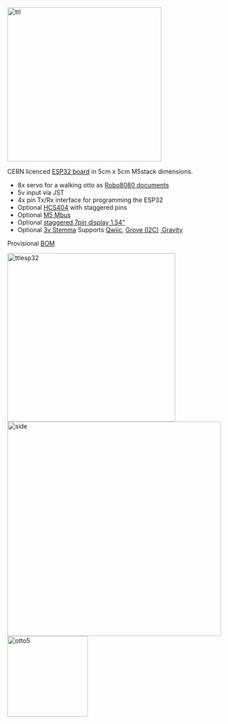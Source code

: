 
<img width="352" alt="ttl" src="https://user-images.githubusercontent.com/400875/151266802-1ccfb552-a6f8-4f75-a684-07df3f4f801b.png">


CERN licenced [ESP32 board](https://easyeda.com/editor#id=0c94645e6c4e443cb9d172e18162d7fa) in 5cm x 5cm M5stack dimensions.

- 8x servo for a walking otto as [Robo8080 documents](https://togetter.com/li/1374900) 
- 5v input via JST
- 4x pin Tx/Rx interface for programming the ESP32
- Optional [HCS404](https://github.com/rosmo-robot/Rosmo_3D/issues/6) with staggered pins
- Optional [M5 Mbus](https://forum.m5stack.com/topic/360/m5stack-fire-pinout-leaflet)
- Optional [ staggered 7pin display 1.54"](http://www.lcdwiki.com/1.54inch_IPS_Module)
- Optional [3v Stemma](https://www.tomshardware.com/features/stemma-vs-qwiic-vs-grove-connectors) Supports [Qwiic](https://www.reddit.com/r/electronics/comments/8lhxwg/sparkfuns_qwiic_standard_for_modular_i2c_devices/), [Grove (I2C)](https://thepihut.com/products/qwiic-cable-grove-adapter-100mm) ,[Gravity](https://learn.adafruit.com/introducing-adafruit-stemma-qt/dfrobot-gravity)

Provisional [BOM](https://cloud.transition-space.org/s/oWLfcNf2Ctzc3SG)

<img width="384" alt="ttlesp32" src="https://user-images.githubusercontent.com/400875/151266787-0f938198-b8a7-4f36-9d6a-fd6caf3981f7.png">



<img width="489" alt="side" src="https://user-images.githubusercontent.com/400875/151074421-d22a6a05-58cb-4bdc-bd93-8d7e2470e1fe.png">


<img width="184" alt="otto5" src="https://user-images.githubusercontent.com/400875/150679018-b0bb5ad0-db5d-4c06-ad89-1fea6cc3b11b.png">

